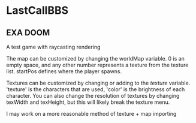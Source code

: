 # LastCallBBS

## EXA DOOM
A test game with raycasting rendering

The map can be customized by changing the worldMap variable.
0 is an empty space, and any other number represents a texture from the texture list.
startPos defines where the player spawns.

Textures can be customized by changing or adding to the *texture* variable.
'texture' is the characters that are used, 'color' is the brightness of each character.
You can also change the resolution of textures by changing texWidth and texHeight, but this will likely break the texture menu.

I may work on a more reasonable method of texture + map importing
